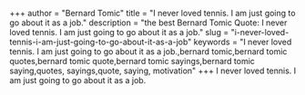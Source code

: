+++
author = "Bernard Tomic"
title = "I never loved tennis. I am just going to go about it as a job."
description = "the best Bernard Tomic Quote: I never loved tennis. I am just going to go about it as a job."
slug = "i-never-loved-tennis-i-am-just-going-to-go-about-it-as-a-job"
keywords = "I never loved tennis. I am just going to go about it as a job.,bernard tomic,bernard tomic quotes,bernard tomic quote,bernard tomic sayings,bernard tomic saying,quotes, sayings,quote, saying, motivation"
+++
I never loved tennis. I am just going to go about it as a job.
